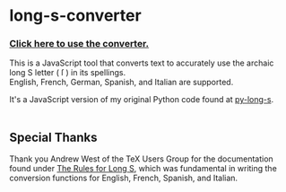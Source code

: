 # long-s-converter
### [Click here to use the converter.](https://travisgk.github.io/long-s-converter/)
This is a JavaScript tool that converts text to accurately use the archaic long S letter ( ſ ) in its spellings.
<br>
English, French, German, Spanish, and Italian are supported.

It's a JavaScript version of my original Python code found at [py-long-s](https://github.com/travisgk/py-long-s).
<br>
<br>
## Special Thanks
Thank you Andrew West of the TeX Users Group for the documentation found under [The Rules for Long S](https://www.tug.org/TUGboat/tb32-1/tb100west.pdf), which was fundamental in writing the conversion functions for English, French, Spanish, and Italian. 
